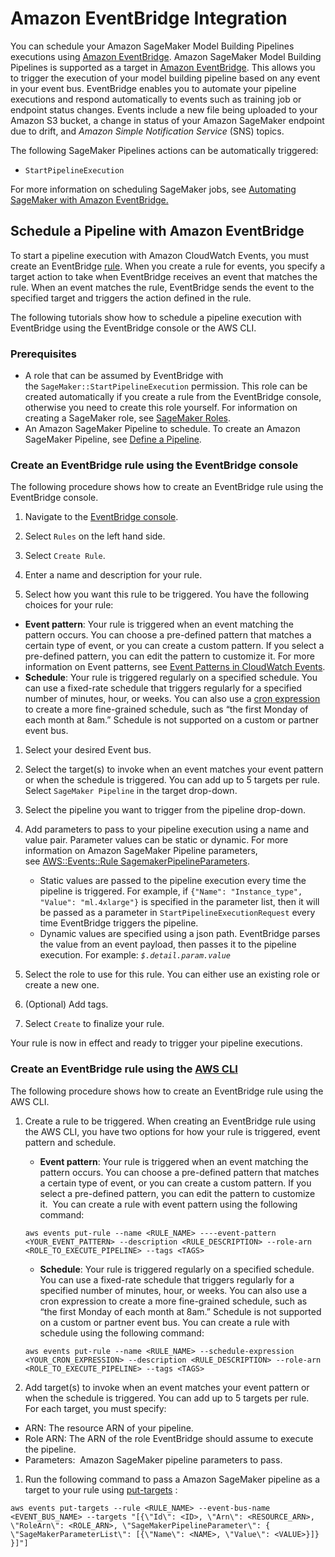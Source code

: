 # Amazon EventBridge Integration<a name="pipeline-eventbridge"></a>

You can schedule your Amazon SageMaker Model Building Pipelines executions using [Amazon EventBridge](https://docs.aws.amazon.com/eventbridge/latest/userguide/what-is-amazon-eventbridge.html)\. Amazon SageMaker Model Building Pipelines is supported as a target in [Amazon EventBridge](https://docs.aws.amazon.com/eventbridge/latest/userguide/what-is-amazon-eventbridge.html)\. This allows you to trigger the execution of your model building pipeline based on any event in your event bus\. EventBridge enables you to automate your pipeline executions and respond automatically to events such as training job or endpoint status changes\. Events include a new file being uploaded to your Amazon S3 bucket, a change in status of your Amazon SageMaker endpoint due to drift, and *Amazon Simple Notification Service* \(SNS\) topics\.

The following SageMaker Pipelines actions can be automatically triggered:  
+  `StartPipelineExecution` 

For more information on scheduling SageMaker jobs, see [Automating SageMaker with Amazon EventBridge\.](https://docs.aws.amazon.com/sagemaker/latest/dg/automating-sagemaker-with-eventbridge.html) 

## Schedule a Pipeline with Amazon EventBridge<a name="pipeline-eventbridge-schedule"></a>

To start a pipeline execution with Amazon CloudWatch Events, you must create an EventBridge [rule](https://docs.aws.amazon.com/eventbridge/latest/APIReference/API_Rule.html)\. When you create a rule for events, you specify a target action to take when EventBridge receives an event that matches the rule\. When an event matches the rule, EventBridge sends the event to the specified target and triggers the action defined in the rule\. 

 The following tutorials show how to schedule a pipeline execution with EventBridge using the EventBridge console or the AWS CLI\.  

### Prerequisites<a name="pipeline-eventbridge-schedule-prerequisites"></a>
+  A role that can be assumed by EventBridge with the `SageMaker::StartPipelineExecution` permission\. This role can be created automatically if you create a rule from the EventBridge console, otherwise you need to create this role yourself\. For information on creating a SageMaker role, see [SageMaker Roles](https://docs.aws.amazon.com/sagemaker/latest/dg/sagemaker-roles.html)\.
+  An Amazon SageMaker Pipeline to schedule\. To create an Amazon SageMaker Pipeline, see [Define a Pipeline](https://docs.aws.amazon.com/sagemaker/latest/dg/define-pipeline.html)\.

### Create an EventBridge rule using the EventBridge console<a name="pipeline-eventbridge-schedule-console"></a>

 The following procedure shows how to create an EventBridge rule using the EventBridge console\.  

1.  Navigate to the [EventBridge console](https://console.aws.amazon.com/events)\. 

1. Select `Rules` on the left hand side\. 

1.  Select `Create Rule`\. 

1. Enter a name and description for your rule\.

1.  Select how you want this rule to be triggered\. You have the following choices for your rule: 
   +  **Event pattern**: Your rule is triggered when an event matching the pattern occurs\. You can choose a pre\-defined pattern that matches a certain type of event, or you can create a custom pattern\. If you select a pre\-defined pattern, you can edit the pattern to customize it\. For more information on Event patterns, see [Event Patterns in CloudWatch Events](https://docs.aws.amazon.com/AmazonCloudWatch/latest/events/CloudWatchEventsandEventPatterns.html)\. 
   +  **Schedule**: Your rule is triggered regularly on a specified schedule\. You can use a fixed\-rate schedule that triggers regularly for a specified number of minutes, hour, or weeks\. You can also use a [cron expression](https://docs.aws.amazon.com/AmazonCloudWatch/latest/events/ScheduledEvents.html#CronExpressions) to create a more fine\-grained schedule, such as “the first Monday of each month at 8am\.” Schedule is not supported on a custom or partner event bus\. 

1. Select your desired Event bus\. 

1. Select the target\(s\) to invoke when an event matches your event pattern or when the schedule is triggered\. You can add up to 5 targets per rule\. Select `SageMaker Pipeline` in the target drop\-down\. 

1. Select the pipeline you want to trigger from the pipeline drop\-down\. 

1. Add parameters to pass to your pipeline execution using a name and value pair\. Parameter values can be static or dynamic\. For more information on Amazon SageMaker Pipeline parameters, see [AWS::Events::Rule SagemakerPipelineParameters](http://docs.aws.amazon.com/AWSCloudFormation/latest/UserGuide/aws-properties-events-rule-sagemakerpipelineparameters.html)\.
   + Static values are passed to the pipeline execution every time the pipeline is triggered\. For example, if `{"Name": "Instance_type", "Value": "ml.4xlarge"}` is specified in the parameter list, then it will be passed as a parameter in `StartPipelineExecutionRequest` every time EventBridge triggers the pipeline\. 
   + Dynamic values are specified using a json path\. EventBridge parses the value from an event payload, then passes it to the pipeline execution\. For example: *`$.detail.param.value`* 

1. Select the role to use for this rule\. You can either use an existing role or create a new one\. 

1. \(Optional\) Add tags\. 

1. Select `Create` to finalize your rule\. 

 Your rule is now in effect and ready to trigger your pipeline executions\. 

### Create an EventBridge rule using the [AWS CLI](https://docs.aws.amazon.com/cli/latest/reference/events/index.html)<a name="pipeline-eventbridge-schedule-cli"></a>

 The following procedure shows how to create an EventBridge rule using the AWS CLI\. 

1. Create a rule to be triggered\. When creating an EventBridge rule using the AWS CLI, you have two options for how your rule is triggered, event pattern and schedule\.
   +  **Event pattern**: Your rule is triggered when an event matching the pattern occurs\. You can choose a pre\-defined pattern that matches a certain type of event, or you can create a custom pattern\. If you select a pre\-defined pattern, you can edit the pattern to customize it\.  You can create a rule with event pattern using the following command: 

     ```
     aws events put-rule --name <RULE_NAME> ----event-pattern <YOUR_EVENT_PATTERN> --description <RULE_DESCRIPTION> --role-arn <ROLE_TO_EXECUTE_PIPELINE> --tags <TAGS>
     ```
   +  **Schedule**: Your rule is triggered regularly on a specified schedule\. You can use a fixed\-rate schedule that triggers regularly for a specified number of minutes, hour, or weeks\. You can also use a cron expression to create a more fine\-grained schedule, such as “the first Monday of each month at 8am\.” Schedule is not supported on a custom or partner event bus\. You can create a rule with schedule using the following command: 

     ```
     aws events put-rule --name <RULE_NAME> --schedule-expression <YOUR_CRON_EXPRESSION> --description <RULE_DESCRIPTION> --role-arn <ROLE_TO_EXECUTE_PIPELINE> --tags <TAGS>
     ```

1.  Add target\(s\) to invoke when an event matches your event pattern or when the schedule is triggered\. You can add up to 5 targets per rule\.  For each target, you must specify:  
   +  ARN: The resource ARN of your pipeline\. 
   +  Role ARN: The ARN of the role EventBridge should assume to execute the pipeline\. 
   +  Parameters:  Amazon SageMaker pipeline parameters to pass\. 

1.  Run the following command to pass a Amazon SageMaker pipeline as a target to your rule using [put\-targets](https://docs.aws.amazon.com/cli/latest/reference/events/put-targets.html) : 

   ```
   aws events put-targets --rule <RULE_NAME> --event-bus-name <EVENT_BUS_NAME> --targets "[{\"Id\": <ID>, \"Arn\": <RESOURCE_ARN>, \"RoleArn\": <ROLE_ARN>, \"SageMakerPipelineParameter\": { \"SageMakerParameterList\": [{\"Name\": <NAME>, \"Value\": <VALUE>}]} }]"] 
   ```